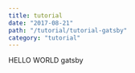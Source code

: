 ```yaml
---
title: tutorial
date: "2017-08-21"
path: "/tutorial/tutorial-gatsby"
category: "tutorial"
---
```


HELLO WORLD gatsby